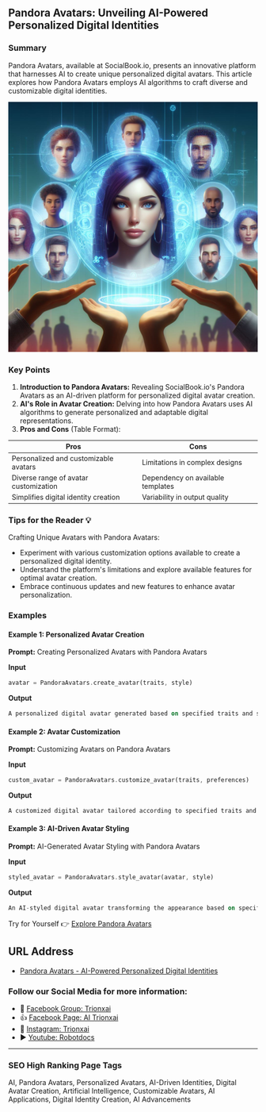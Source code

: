 ## Pandora Avatars: Unveiling AI-Powered Personalized Digital Identities

### Summary
Pandora Avatars, available at SocialBook.io, presents an innovative platform that harnesses AI to create unique personalized digital avatars. This article explores how Pandora Avatars employs AI algorithms to craft diverse and customizable digital identities.

<img src="pandora-avatars.webp" alt="pandora-avatars">

### Key Points

1. **Introduction to Pandora Avatars:** Revealing SocialBook.io's Pandora Avatars as an AI-driven platform for personalized digital avatar creation.
2. **AI's Role in Avatar Creation:** Delving into how Pandora Avatars uses AI algorithms to generate personalized and adaptable digital representations.
3. **Pros and Cons** (Table Format):

| Pros                                 | Cons                                |
|--------------------------------------|-------------------------------------|
| Personalized and customizable avatars | Limitations in complex designs      |
| Diverse range of avatar customization | Dependency on available templates   |
| Simplifies digital identity creation  | Variability in output quality       |

### Tips for the Reader 💡
Crafting Unique Avatars with Pandora Avatars:
- Experiment with various customization options available to create a personalized digital identity.
- Understand the platform's limitations and explore available features for optimal avatar creation.
- Embrace continuous updates and new features to enhance avatar personalization.

### Examples

#### Example 1: Personalized Avatar Creation
**Prompt:** Creating Personalized Avatars with Pandora Avatars

**Input**
```dart
avatar = PandoraAvatars.create_avatar(traits, style)
```

**Output**
```dart
A personalized digital avatar generated based on specified traits and styles using Pandora Avatars' AI-powered platform.
```

#### Example 2: Avatar Customization
**Prompt:** Customizing Avatars on Pandora Avatars

**Input**
```dart
custom_avatar = PandoraAvatars.customize_avatar(traits, preferences)
```

**Output**
```dart
A customized digital avatar tailored according to specified traits and user preferences using Pandora Avatars' customization tools.
```

#### Example 3: AI-Driven Avatar Styling
**Prompt:** AI-Generated Avatar Styling with Pandora Avatars

**Input**
```dart
styled_avatar = PandoraAvatars.style_avatar(avatar, style)
```

**Output**
```dart
An AI-styled digital avatar transforming the appearance based on specified style preferences using Pandora Avatars' AI tools.
```

Try for Yourself 👉 <a href="https://socialbook.io/ai-avatar" target="_blank">Explore Pandora Avatars</a>

## URL Address
- <a href="https://socialbook.io/ai-avatar" target="_blank">Pandora Avatars - AI-Powered Personalized Digital Identities</a>

### Follow our Social Media for more information:
- 📘 <a href="https://www.facebook.com/groups/trionxai" target="_blank">Facebook Group: Trionxai</a>
- 👍 <a href="https://www.facebook.com/ai.trionxai" target="_blank">Facebook Page: AI Trionxai</a>
- 📸 <a href="https://www.instagram.com/trionxai/" target="_blank">Instagram: Trionxai</a>
- ▶️ <a href="https://www.youtube.com/@robotdocs/" target="_blank">Youtube: Robotdocs</a>

<hr>

### SEO High Ranking Page Tags
AI, Pandora Avatars, Personalized Avatars, AI-Driven Identities, Digital Avatar Creation, Artificial Intelligence, Customizable Avatars, AI Applications, Digital Identity Creation, AI Advancements